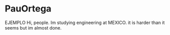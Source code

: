 # PauOrtega
EJEMPLO
Hi, people.
Im studying engineering at MEXICO.
it is harder than it seems but im almost done. 

